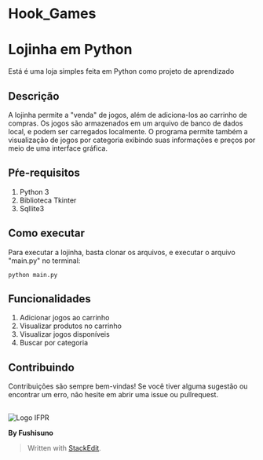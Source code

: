 # Hook_Games
# Lojinha em Python

Está é uma loja simples feita em Python como projeto de aprendizado

## Descrição

A lojinha permite a "venda" de jogos, além de adiciona-los ao carrinho de compras. Os jogos são armazenados em um arquivo de banco de dados local, e podem ser carregados localmente. O programa permite também a visualização de jogos por categoria exibindo suas informações e preços por meio de uma interface gráfica.

## Pŕe-requisitos

 1. Python 3
 2. Biblioteca Tkinter
 3. Sqllite3

## Como executar

Para executar a lojinha, basta clonar os arquivos, e executar o arquivo "main.py" no terminal:

    python main.py

## Funcionalidades

 1.  Adicionar jogos ao carrinho
 2. Visualizar produtos no carrinho
 3. Visualizar jogos disponíveis
 4. Buscar por categoria

## Contribuindo

Contribuições são sempre bem-vindas! Se você tiver alguma sugestão ou encontrar um erro, não hesite em abrir uma issue ou pullrequest.

## 

![Logo IFPR](https://seeklogo.com/images/I/instituto-federal-do-parana-logo-BF04AAA077-seeklogo.com.png)

**By Fushisuno**


> Written with [StackEdit](https://stackedit.io/).
